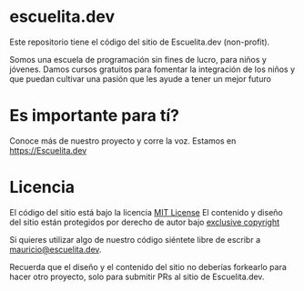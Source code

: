 # escuelita.dev

Este repositorio tiene el código del sitio de Escuelita.dev (non-profit).

Somos una escuela de programación sin fines de lucro, para niños y jóvenes. Damos cursos gratuitos para fomentar la integración de los niños y que puedan cultivar una pasión que les ayude a tener un mejor futuro 

# Es importante para tí?

Conoce más de nuestro proyecto y corre la voz. Estamos en https://Escuelita.dev

# Licencia

El código del sitio está bajo la licencia [MIT License](https://choosealicense.com/licenses/mit/)
El contenido y diseño del sitio están protegidos por derecho de autor bajo [exclusive copyright](https://choosealicense.com/no-permission/)

Si quieres utilizar algo de nuestro código siéntete libre de escribr a mauricio@escuelita.dev. 

Recuerda que el diseño y el contenido del sitio no deberías forkearlo para hacer otro proyecto, solo para submitir PRs al sitio de Escuelita.dev.
